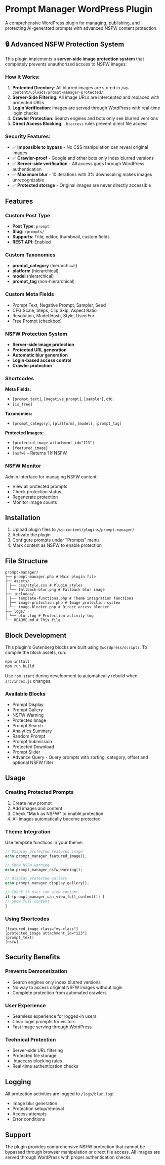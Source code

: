 # Prompt Manager WordPress Plugin

A comprehensive WordPress plugin for managing, publishing, and protecting AI-generated prompts with advanced NSFW content protection.

## 🔒 **Advanced NSFW Protection System**

This plugin implements a **server-side image protection system** that completely prevents unauthorized access to NSFW images:

### **How It Works:**

1. **Protected Directory**: All blurred images are stored in `/wp-content/uploads/prompt-manager-protected/`
2. **Server-Side Filtering**: All image URLs are intercepted and replaced with protected URLs
3. **Login Verification**: Images are served through WordPress with real-time login checks
4. **Crawler Protection**: Search engines and bots only see blurred versions
5. **Direct Access Blocking**: `.htaccess` rules prevent direct file access

### **Security Features:**

- ✅ **Impossible to bypass** - No CSS manipulation can reveal original images
- ✅ **Crawler-proof** - Google and other bots only index blurred versions
- ✅ **Server-side verification** - All access goes through WordPress authentication
- ✅ **Maximum blur** - 10 iterations with 3% downscaling makes images unrecognizable
- ✅ **Protected storage** - Original images are never directly accessible

## Features

### Custom Post Type

- **Post Type**: `prompt`
- **Slug**: `/prompts/`
- **Supports**: Title, editor, thumbnail, custom fields
- **REST API**: Enabled

### Custom Taxonomies

- **prompt_category** (hierarchical)
- **platform** (hierarchical)
- **model** (hierarchical)
- **prompt_tag** (non-hierarchical)

### Custom Meta Fields

- Prompt Text, Negative Prompt, Sampler, Seed
- CFG Scale, Steps, Clip Skip, Aspect Ratio
- Resolution, Model Hash, Style, Used For
- Free Prompt (checkbox)

### NSFW Protection System

- **Server-side image protection**
- **Protected URL generation**
- **Automatic blur generation**
- **Login-based access control**
- **Crawler protection**

### Shortcodes

**Meta Fields:**

- `[prompt_text]`, `[negative_prompt]`, `[sampler]`, etc.
- `[is_free]`

**Taxonomies:**

- `[prompt_category]`, `[platform]`, `[model]`, `[prompt_tag]`

**Protected Images:**

- `[protected_image attachment_id="123"]`
- `[featured_image]`
- `[nsfw]` - Returns 1 if NSFW

### NSFW Monitor

Admin interface for managing NSFW content:

- View all protected prompts
- Check protection status
- Regenerate protection
- Monitor image counts

## Installation

1. Upload plugin files to `/wp-content/plugins/prompt-manager/`
2. Activate the plugin
3. Configure prompts under "Prompts" menu
4. Mark content as NSFW to enable protection

## File Structure

```
prompt-manager/
├── prompt-manager.php # Main plugin file
├── assets/
│ ├── css/style.css # Plugin styles
│ └── fallback-blur.png # Fallback blur image
├── includes/
│ ├── template-functions.php # Theme integration functions
│ ├── image-protection.php # Image protection system
│ └── image-blocker.php # Direct access blocker
├── logs/
│ └── blur.log # Protection activity log
└── README.md # This file
```

## Block Development

This plugin's Gutenberg blocks are built using `@wordpress/scripts`. To compile the block assets, run:

```bash
npm install
npm run build
```

Use `npm start` during development to automatically rebuild when `src/index.js` changes.

### Available Blocks

- Prompt Display
- Prompt Gallery
- NSFW Warning
- Protected Image
- Prompt Search
- Analytics Summary
- Random Prompt
- Prompt Submission
- Protected Download
- Prompt Slider
- Advance Query - Query prompts with sorting, category, offset and optional NSFW filter


## Usage

### Creating Protected Prompts

1. Create new prompt
2. Add images and content
3. Check "Mark as NSFW" to enable protection
4. All images automatically become protected

### Theme Integration

Use template functions in your theme:

```php
// Display protected featured image
echo prompt_manager_featured_image();

// Show NSFW warning
echo prompt_manager_nsfw_warning();

// Display protected gallery
echo prompt_manager_display_gallery();

// Check if user can view content
if (prompt_manager_can_view_full_content()) {
// Show full content
}
```

### Using Shortcodes

```
[featured_image class="my-class"]
[protected_image attachment_id="123"]
[prompt_text]
[nsfw]
```

## Security Benefits

### **Prevents Demonetization**

- Search engines only index blurred versions
- No way to access original NSFW images without login
- Complete protection from automated crawlers

### **User Experience**

- Seamless experience for logged-in users
- Clear login prompts for visitors
- Fast image serving through WordPress

### **Technical Protection**

- Server-side URL filtering
- Protected file storage
- .htaccess blocking rules
- Real-time authentication checks

## Logging

All protection activities are logged to `/logs/blur.log`:

- Image blur generation
- Protection setup/removal
- Access attempts
- Error conditions

## Support

The plugin provides comprehensive NSFW protection that cannot be bypassed through browser manipulation or direct file access. All images are served through WordPress with proper authentication checks.
